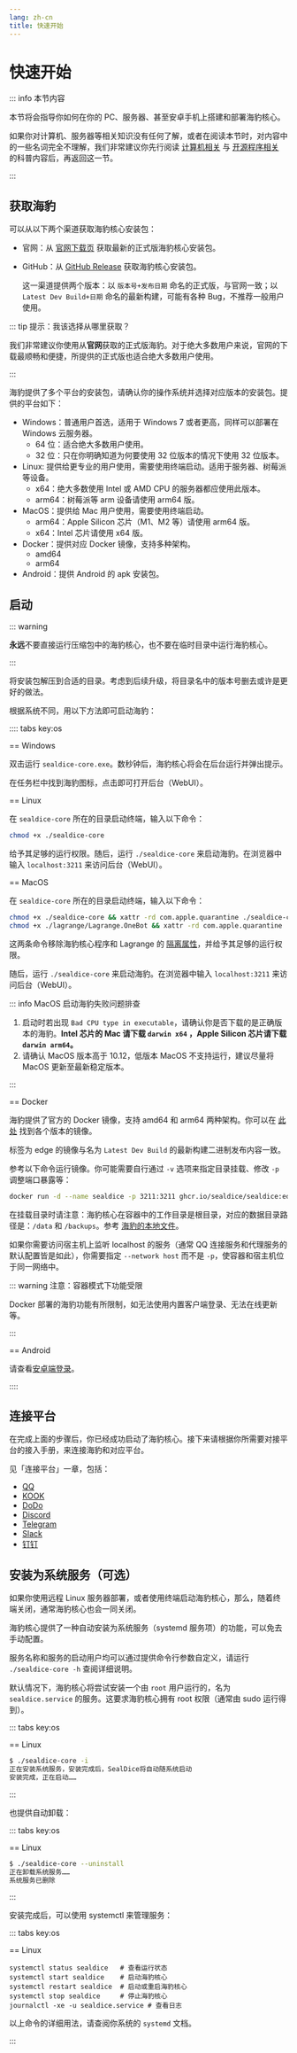 ```yaml
---
lang: zh-cn
title: 快速开始
---
```


# 快速开始

::: info 本节内容

本节将会指导你如何在你的 PC、服务器、甚至安卓手机上搭建和部署海豹核心。

如果你对计算机、服务器等相关知识没有任何了解，或者在阅读本节时，对内容中的一些名词完全不理解，我们非常建议你先行阅读 [计算机相关](./about_pc.md) 与 [开源程序相关](./about_opensource.md) 的科普内容后，再返回这一节。

:::

## 获取海豹

可以从以下两个渠道获取海豹核心安装包：

- 官网：从 [官网下载页](https://dice.weizaima.com/download) 获取最新的正式版海豹核心安装包。

- GitHub：从 [GitHub Release](https://github.com/sealdice/sealdice-build/releases) 获取海豹核心安装包。

  这一渠道提供两个版本：以 `版本号+发布日期` 命名的正式版，与官网一致；以 `Latest Dev Build+日期` 命名的最新构建，可能有各种 Bug，不推荐一般用户使用。

::: tip 提示：我该选择从哪里获取？

我们非常建议你使用从**官网**获取的正式版海豹。对于绝大多数用户来说，官网的下载最顺畅和便捷，所提供的正式版也适合绝大多数用户使用。

:::

海豹提供了多个平台的安装包，请确认你的操作系统并选择对应版本的安装包。提供的平台如下：

- Windows：普通用户首选，适用于 Windows 7 或者更高，同样可以部署在 Windows 云服务器。
  - 64 位：适合绝大多数用户使用。
  - 32 位：只在你明确知道为何要使用 32 位版本的情况下使用 32 位版本。
- Linux: 提供给更专业的用户使用，需要使用终端启动。适用于服务器、树莓派等设备。
  - x64：绝大多数使用 Intel 或 AMD CPU 的服务器都应使用此版本。
  - arm64：树莓派等 arm 设备请使用 arm64 版。
- MacOS：提供给 Mac 用户使用，需要使用终端启动。
  - arm64：Apple Silicon 芯片（M1、M2 等）请使用 arm64 版。
  - x64：Intel 芯片请使用 x64 版。
- Docker：提供对应 Docker 镜像，支持多种架构。
  - amd64
  - arm64
- Android：提供 Android 的 apk 安装包。

## 启动

::: warning

**永远**不要直接运行压缩包中的海豹核心，也不要在临时目录中运行海豹核心。

:::

将安装包解压到合适的目录。考虑到后续升级，将目录名中的版本号删去或许是更好的做法。

根据系统不同，用以下方法即可启动海豹：

:::: tabs key:os

== Windows

双击运行 `sealdice-core.exe`。数秒钟后，海豹核心将会在后台运行并弹出提示。

在任务栏中找到海豹图标，点击即可打开后台（WebUI）。

== Linux

在 `sealdice-core` 所在的目录启动终端，输入以下命令：

```bash
chmod +x ./sealdice-core
```

给予其足够的运行权限。随后，运行 `./sealdice-core` 来启动海豹。在浏览器中输入 `localhost:3211` 来访问后台（WebUI）。

== MacOS

在 `sealdice-core` 所在的目录启动终端，输入以下命令：

```zsh
chmod +x ./sealdice-core && xattr -rd com.apple.quarantine ./sealdice-core
chmod +x ./lagrange/Lagrange.OneBot && xattr -rd com.apple.quarantine ./lagrange/Lagrange.OneBot
```

这两条命令移除海豹核心程序和 Lagrange 的 [隔离属性](https://zhuanlan.zhihu.com/p/611471192)，并给予其足够的运行权限。

随后，运行 `./sealdice-core` 来启动海豹。在浏览器中输入 `localhost:3211` 来访问后台（WebUI）。

::: info MacOS 启动海豹失败问题排查

1. 启动时若出现 `Bad CPU type in executable`，请确认你是否下载的是正确版本的海豹。**Intel 芯片的 Mac 请下载 `darwin x64` ，Apple Silicon 芯片请下载 `darwin arm64`。**
2. 请确认 MacOS 版本高于 10.12，低版本 MacOS 不支持运行，建议尽量将 MacOS 更新至最新稳定版本。

:::

== Docker

海豹提供了官方的 Docker 镜像，支持 amd64 和 arm64 两种架构。你可以在 [此处](https://github.com/sealdice/sealdice-build/pkgs/container/sealdice) 找到各个版本的镜像。

标签为 edge 的镜像与名为 `Latest Dev Build` 的最新构建二进制发布内容一致。

参考以下命令运行镜像。你可能需要自行通过 `-v` 选项来指定目录挂载、修改 `-p` 调整端口暴露等：

```bash
docker run -d --name sealdice -p 3211:3211 ghcr.io/sealdice/sealdice:edge
```

在挂载目录时请注意：海豹核心在容器中的工作目录是根目录，对应的数据目录路径是：`/data` 和 `/backups`。参考 [海豹的本地文件](./about_file.md)。

如果你需要访问宿主机上监听 localhost 的服务（通常 QQ 连接服务和代理服务的默认配置皆是如此），你需要指定 `--network host` 而不是 `-p`，使容器和宿主机位于同一网络中。

::: warning 注意：容器模式下功能受限

Docker 部署的海豹功能有所限制，如无法使用内置客户端登录、无法在线更新等。

:::

== Android

请查看[安卓端登录](./android.md)。

::::

## 连接平台

在完成上面的步骤后，你已经成功启动了海豹核心。接下来请根据你所需要对接平台的接入手册，来连接海豹和对应平台。

见「连接平台」一章，包括：

- [QQ](./platform-qq.md)
- [KOOK](./platform-kook.md)
- [DoDo](./platform-dodo.md)
- [Discord](./platform-discord.md)
- [Telegram](./platform-telegram.md)
- [Slack](./platform-slack.md)
- [钉钉](./platform-dingtalk.md)

## 安装为系统服务（可选）

如果你使用远程 Linux 服务器部署，或者使用终端启动海豹核心，那么，随着终端关闭，通常海豹核心也会一同关闭。

海豹核心提供了一种自动安装为系统服务（systemd 服务项）的功能，可以免去手动配置。

服务名称和服务的启动用户均可以通过提供命令行参数自定义，请运行 `./sealdice-core -h` 查阅详细说明。

默认情况下，海豹核心将尝试安装一个由 `root` 用户运行的，名为 `sealdice.service` 的服务。这要求海豹核心拥有 root 权限（通常由 sudo 运行得到）。

::: tabs key:os

== Linux

```bash
$ ./sealdice-core -i
正在安装系统服务，安装完成后，SealDice将自动随系统启动
安装完成，正在启动……
```

:::

也提供自动卸载：

::: tabs key:os

== Linux

```bash
$ ./sealdice-core --uninstall
正在卸载系统服务……
系统服务已删除
```

:::

安装完成后，可以使用 systemctl 来管理服务：

::: tabs key:os

== Linux

```shell
systemctl status sealdice   # 查看运行状态
systemctl start sealdice    # 启动海豹核心
systemctl restart sealdice  # 启动或重启海豹核心
systemctl stop sealdice     # 停止海豹核心
journalctl -xe -u sealdice.service # 查看日志
```

以上命令的详细用法，请查阅你系统的 `systemd` 文档。

:::

